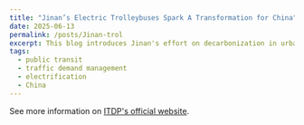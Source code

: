 ```yaml
---
title: "Jinan’s Electric Trolleybuses Spark A Transformation for China"
date: 2025-06-13
permalink: /posts/Jinan-trol
excerpt: This blog introduces Jinan's effort on decarbonization in urban transport field. Jinan, the capital of Shandong province, has transformed its public transport by integrating a new dual-power **trolleybus** system into its existing **Bus Rapid Transit (BRT)** network. This innovative project, supported by a $336 million loan from the Asian Development Bank, aims to combat traffic congestion and reduce emissions. These modern trolleybuses can run on both overhead wires and battery power, offering greater flexibility and lower operational costs. The initiative is a cornerstone of the city’s broader low-emission zone strategy, which also includes improving walking and cycling networks. By 2023, Jinan’s green travel mode share had reached over 75%.
tags:
  - public transit
  - traffic demand management
  - electrification
  - China
---
```

See more information on [ITDP's official website](https://itdp.org/2025/06/13/jinans-electric-trolleybuses-spark-a-transformation-for-china-stmagazine-36/).
